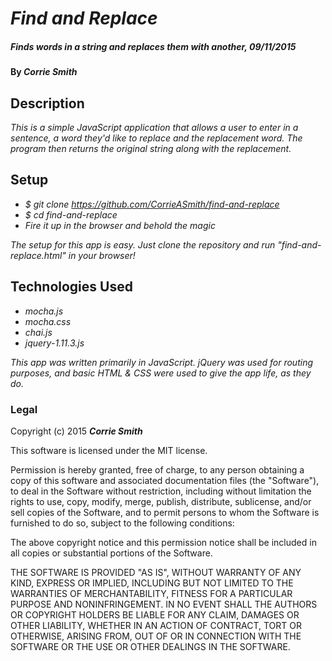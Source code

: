 # _Find and Replace_

##### _Finds words in a string and replaces them with another, 09/11/2015_

#### By _**Corrie Smith**_

## Description

_This is a simple JavaScript application that allows a user to enter in a sentence, a word they'd like to replace and the replacement word. The program then returns the original string along with the replacement._

## Setup

* _$ git clone https://github.com/CorrieASmith/find-and-replace_
* _$ cd find-and-replace_
* _Fire it up in the browser and behold the magic_

_The setup for this app is easy. Just clone the repository and run "find-and-replace.html" in your browser!_

## Technologies Used

* _mocha.js_
* _mocha.css_
* _chai.js_
* _jquery-1.11.3.js_

_This app was written primarily in JavaScript. jQuery was used for routing purposes, and basic HTML & CSS were used to give the app life, as they do._

### Legal

Copyright (c) 2015 **_Corrie Smith_**

This software is licensed under the MIT license.

Permission is hereby granted, free of charge, to any person obtaining a copy
of this software and associated documentation files (the "Software"), to deal
in the Software without restriction, including without limitation the rights
to use, copy, modify, merge, publish, distribute, sublicense, and/or sell
copies of the Software, and to permit persons to whom the Software is
furnished to do so, subject to the following conditions:

The above copyright notice and this permission notice shall be included in
all copies or substantial portions of the Software.

THE SOFTWARE IS PROVIDED "AS IS", WITHOUT WARRANTY OF ANY KIND, EXPRESS OR
IMPLIED, INCLUDING BUT NOT LIMITED TO THE WARRANTIES OF MERCHANTABILITY,
FITNESS FOR A PARTICULAR PURPOSE AND NONINFRINGEMENT. IN NO EVENT SHALL THE
AUTHORS OR COPYRIGHT HOLDERS BE LIABLE FOR ANY CLAIM, DAMAGES OR OTHER
LIABILITY, WHETHER IN AN ACTION OF CONTRACT, TORT OR OTHERWISE, ARISING FROM,
OUT OF OR IN CONNECTION WITH THE SOFTWARE OR THE USE OR OTHER DEALINGS IN
THE SOFTWARE.
